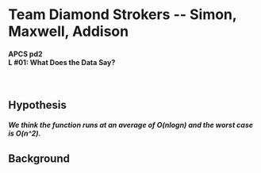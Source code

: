 <h1> Team Diamond Strokers -- Simon, Maxwell, Addison </h6> 
<h4> APCS pd2 </br>
L #01: What Does the Data Say? </h4> </br>

<h2> Hypothesis </h2>
<h5> We think the function runs at an average of O(nlogn) and the worst case is O(n^2). </h5>

<h2> Background </h2>


